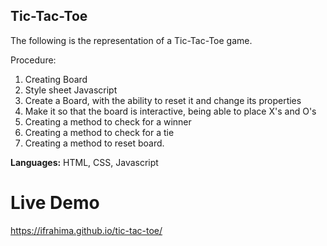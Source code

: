 ## Tic-Tac-Toe

The following is the representation of a Tic-Tac-Toe game.

Procedure: 
1. Creating Board
2. Style sheet
Javascript
3. Create a Board, with the ability to reset it and change its properties
4. Make it so that the board is interactive, being able to place X's and O's
5. Creating a method to check for a winner
6. Creating a method to check for a tie
7. Creating a method to reset board. 

**Languages:** 
HTML, CSS, Javascript

# Live Demo
https://ifrahima.github.io/tic-tac-toe/
